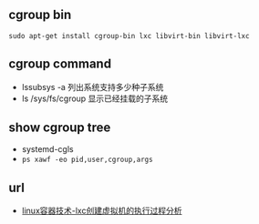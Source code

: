 ## cgroup bin
`sudo apt-get install cgroup-bin lxc libvirt-bin libvirt-lxc`

## cgroup command
- lssubsys -a 列出系统支持多少种子系统
- ls /sys/fs/cgroup 显示已经挂载的子系统

## show cgroup tree
- systemd-cgls
- `ps xawf -eo pid,user,cgroup,args`

## url
- [linux容器技术-lxc创建虚拟机的执行过程分析](http://blog.chinaunix.net/uid-20940095-id-3284559.html)
